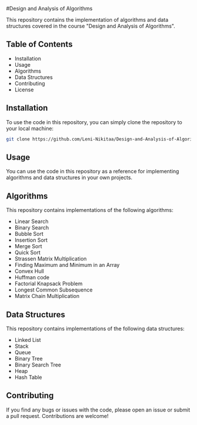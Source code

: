 
#Design and Analysis of Algorithms


This repository contains the implementation of algorithms and data structures covered in the course "Design and Analysis of Algorithms".


## Table of Contents

- Installation
- Usage
- Algorithms
- Data Structures
- Contributing
- License
## Installation

To use the code in this repository, you can simply clone the repository to your local machine:

```bash
git clone https://github.com/Leni-Nikitaa/Design-and-Analysis-of-Algorithms.git
```

## Usage

You can use the code in this repository as a reference for implementing algorithms and data structures in your own projects. 

## Algorithms

This repository contains implementations of the following algorithms:

- Linear Search
- Binary Search
- Bubble Sort
- Insertion Sort
- Merge Sort
- Quick Sort
- Strassen Matrix Multiplication
- Finding Maximum and Minimum in an Array
- Convex Hull
- Huffman code
- Factorial Knapsack Problem
- Longest Common Subsequence
- Matrix Chain Multiplication

## Data Structures 

This repository contains implementations of the following data structures:

- Linked List
- Stack
- Queue
- Binary Tree
- Binary Search Tree
- Heap
- Hash Table
## Contributing

If you find any bugs or issues with the code, please open an issue or submit a pull request. Contributions are welcome!